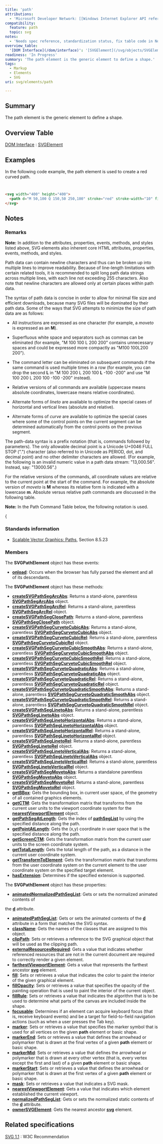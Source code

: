 ```yaml
---
title: 'path'
attributions:
  - 'Microsoft Developer Network: [[Windows Internet Explorer API reference](http://msdn.microsoft.com/en-us/library/ie/hh828809%28v=vs.85%29.aspx) Article]'
compatibility:
  feature: path
  topic: svg
notes:
  - 'Needs spec reference, standardization status, fix table code in Notes'
overview_table:
  '[DOM Interface](/dom/interface)': '[SVGElement](/svg/objects/SVGElement)'
readiness: 'In Progress'
summary: 'The path element is the generic element to define a shape.'
tags:
  - Markup
  - Elements
  - SVG
uri: svg/elements/path

---
```

## Summary

The path element is the generic element to define a shape.

## Overview Table

[DOM Interface](/dom/interface)
:   [SVGElement](/svg/objects/SVGElement)

## Examples

In the following code example, the path element is used to create a red curved path.

``` html


<svg width="400" height="400">
  <path d="M 50,100 Q 150,50 250,100" stroke="red" stroke-width="10" fill="white"/>
</svg>
```

</pre>

## Notes

### Remarks

**Note:** In addition to the attributes, properties, events, methods, and styles listed above, SVG elements also inherent core HTML attributes, properties, events, methods, and styles.

Path data can contain newline characters and thus can be broken up into multiple lines to improve readability. Because of line-length limitations with certain related tools, it is recommended to split long path data strings across multiple lines, with each line not exceeding 255 characters. Also note that newline characters are allowed only at certain places within path data.

The syntax of path data is concise in order to allow for minimal file size and efficient downloads, because many SVG files will be dominated by their path data. Some of the ways that SVG attempts to minimize the size of path data are as follows:

-   All instructions are expressed as one character (for example, a *moveto* is expressed as an **M**).

-   Superfluous white space and separators such as commas can be eliminated (for example, "M 100 100 L 200 200" contains unnecessary spaces and could be expressed more compactly as "M100 100L200 200").

-   The command letter can be eliminated on subsequent commands if the same command is used multiple times in a row (for example, you can drop the second **L** in "M 100 200 L 200 100 **L** -100 -200" and use "M 100 200 L 200 100 -100 -200" instead).

-   Relative versions of all commands are available (uppercase means absolute coordinates, lowercase means relative coordinates).
-   Alternate forms of *lineto* are available to optimize the special cases of horizontal and vertical lines (absolute and relative).

-   Alternate forms of *curve* are available to optimize the special cases where some of the control points on the current segment can be determined automatically from the control points on the previous segment.

The path-data syntax is a prefix notation (that is, commands followed by parameters). The only allowable decimal point is a Unicode U+0046 FULL STOP (".") character (also referred to in Unicode as PERIOD, dot, and decimal point) and no other delimiter characters are allowed. (For example, the following is an invalid numeric value in a path data stream: "13,000.56". Instead, say: "13000.56".)

For the relative versions of the commands, all coordinate values are relative to the current point at the start of the command. For example, the absolute version of *moveto* is **M** whereas its relative form is indicated with a lowercase **m**. Absolute versus relative path commands are discussed in the following table.

**Note:** In the Path Command Table below, the following notation is used.

{

### Standards information

-   [Scalable Vector Graphics: Paths](http://www.w3.org/TR/SVG11/paths.html), Section 8.5.23

### Members

The **SVGPathElement** object has these events:

-   [**onload**](/svg/events/load): Occurs when the browser has fully parsed the element and all of its descendants.

The **SVGPathElement** object has these methods:

-   [**createSVGPathSegArcAbs**](/svg/methods/createSVGPathSegArcAbs): Returns a stand-alone, parentless [**SVGPathSegArcAbs**](/svg/objects/SVGPathSegArcAbs) object.
-   [**createSVGPathSegArcRel**](/svg/methods/createSVGPathSegArcRel): Returns a stand-alone, parentless [**SVGPathSegArcRel**](/svg/objects/SVGPathSegArcRel) object.
-   [**createSVGPathSegClosePath**](/svg/methods/createSVGPathSegClosePath): Returns a stand-alone, parentless [**SVGPathSegClosePath**](/svg/objects/SVGPathSegClosePath) object.
-   [**createSVGPathSegCurvetoCubicAbs**](/svg/methods/createSVGPathSegCurvetoCubicAbs): Returns a stand-alone, parentless [**SVGPathSegCurvetoCubicAbs**](/svg/objects/SVGPathSegCurvetoCubicAbs) object.
-   [**createSVGPathSegCurvetoCubicRel**](/svg/methods/createSVGPathSegCurvetoCubicRel): Returns a stand-alone, parentless [**SVGPathSegCurvetoCubicRel**](/svg/objects/SVGPathSegCurvetoCubicRel) object.
-   [**createSVGPathSegCurvetoCubicSmoothAbs**](/svg/methods/createSVGPathSegCurvetoCubicSmoothAbs): Returns a stand-alone, parentless [**SVGPathSegCurvetoCubicSmoothAbs**](/svg/objects/SVGPathSegCurvetoCubicSmoothAbs) object.
-   [**createSVGPathSegCurvetoCubicSmoothRel**](/svg/methods/createSVGPathSegCurvetoCubicSmoothRel): Returns a stand-alone, parentless [**SVGPathSegCurvetoCubicSmoothRel**](/svg/objects/SVGPathSegCurvetoCubicSmoothRel) object.
-   [**createSVGPathSegCurvetoQuadraticAbs**](/svg/methods/createSVGPathSegCurvetoQuadraticAbs): Returns a stand-alone, parentless [**SVGPathSegCurvetoQuadraticAbs**](/svg/objects/SVGPathSegCurvetoQuadraticAbs) object.
-   [**createSVGPathSegCurvetoQuadraticRel**](/svg/methods/createSVGPathSegCurvetoQuadraticRel): Returns a stand-alone, parentless [**SVGPathSegCurvetoQuadraticRel**](/svg/objects/SVGPathSegCurvetoQuadraticRel) object.
-   [**createSVGPathSegCurvetoQuadraticSmoothAbs**](/svg/methods/createSVGPathSegCurvetoQuadraticSmoothAbs): Returns a stand-alone, parentless [**SVGPathSegCurvetoQuadraticSmoothAbs**](/svg/objects/SVGPathSegCurvetoQuadraticSmoothAbs) object.
-   [**createSVGPathSegCurvetoQuadraticSmoothRel**](/svg/methods/createSVGPathSegCurvetoQuadraticSmoothRel): Returns a stand-alone, parentless [**SVGPathSegCurvetoQuadraticSmoothRel**](/svg/objects/SVGPathSegCurvetoQuadraticSmoothRel) object.
-   [**createSVGPathSegLinetoAbs**](/svg/methods/createSVGPathSegLinetoAbs): Returns a stand-alone, parentless [**SVGPathSegLinetoAbs**](/svg/objects/SVGPathSegLinetoAbs) object.
-   [**createSVGPathSegLinetoHorizontalAbs**](/svg/methods/createSVGPathSegLinetoHorizontalAbs): Returns a stand-alone, parentless [**SVGPathSegLinetoHorizontalAbs**](/svg/objects/SVGPathSegLinetoHorizontalAbs) object.
-   [**createSVGPathSegLinetoHorizontalRel**](/svg/methods/createSVGPathSegLinetoHorizontalRel): Returns a stand-alone, parentless [**SVGPathSegLinetoHorizontalRel**](/svg/objects/SVGPathSegLinetoHorizontalRel) object.
-   [**createSVGPathSegLinetoRel**](/svg/methods/createSVGPathSegLinetoRel): Returns a stand-alone, parentless [**SVGPathSegLinetoRel**](/svg/objects/SVGPathSegLinetoRel) object.
-   [**createSVGPathSegLinetoVerticalAbs**](/svg/methods/createSVGPathSegLinetoVerticalAbs): Returns a stand-alone, parentless [**SVGPathSegLinetoVerticalAbs**](/svg/objects/SVGPathSegLinetoVerticalAbs) object.
-   [**createSVGPathSegLinetoVerticalRel**](/svg/methods/createSVGPathSegLinetoVerticalRel): Returns a stand-alone, parentless [**SVGPathSegLinetoVerticalRel**](/svg/objects/SVGPathSegLinetoVerticalRel) object.
-   [**createSVGPathSegMovetoAbs**](/svg/methods/createSVGPathSegMovetoAbs): Returns a standalone parentless [**SVGPathSegMovetoAbs**](/svg/objects/SVGPathSegMovetoAbs) object.
-   [**createSVGPathSegMovetoRel**](/svg/methods/createSVGPathSegMovetoRel): Returns a stand-alone, parentless [**SVGPathSegMovetoRel**](/svg/objects/SVGPathSegMovetoRel) object.
-   [**getBBox**](/svg/methods/getBBox): Gets the bounding box, in current user space, of the geometry of all contained graphics elements.
-   [**getCTM**](/svg/methods/getCTM): Gets the transformation matrix that transforms from the current user units to the viewport coordinate system for the [**nearestViewportElement**](/svg/properties/nearestViewportElement) object.
-   [**getPathSegAtLength**](/svg/methods/getPathSegAtLength): Gets the index of [**pathSegList**](/svg/properties/pathSegList) by using the specified distance along the path.
-   [**getPointAtLength**](/svg/methods/getPointAtLength): Gets the (x,y) coordinate in user space that is the specified distance along the path.
-   [**getScreenCTM**](/svg/methods/getScreenCTM): Gets the transformation matrix from the current user units to the screen coordinate system.
-   [**getTotalLength**](/svg/methods/getTotalLength): Gets the total length of the path, as a distance in the current user coordinate system.
-   [**getTransformToElement**](/svg/methods/getTransformToElement): Gets the transformation matrix that transforms from the user coordinate system on the current element to the user coordinate system on the specified target element.
-   [**hasExtension**](/svg/methods/hasExtension): Determines if the specified extension is supported.

The **SVGPathElement** object has these properties:

-   [**animatedNormalizedPathSegList**](/svg/properties/animatedNormalizedPathSegList): Gets or sets the normalized animated contents of

the [**d**](/svg/properties/d) attribute.

-   [**animatedPathSegList**](/svg/properties/animatedPathSegList): Gets or sets the animated contents of the [**d**](/svg/properties/d) attribute in a form that matches the SVG syntax.
-   [**className**](/svg/properties/className): Gets the names of the classes that are assigned to this object.
-   [**clipPath**](/svg/properties/clipPath): Sets or retrieves a reference to the SVG graphical object that will be used as the clipping path.
-   [**externalResourcesRequired**](/svg/properties/externalResourcesRequired): Gets a value that indicates whether referenced resources that are not in the current document are required to correctly render a given element.
-   [**farthestViewportElement**](/svg/properties/farthestViewportElement): Gets a value that represents the farthest ancestor [**svg**](/svg/elements/svg) element.
-   [**fill**](/svg/attributes/fill): Sets or retrieves a value that indicates the color to paint the interior of the given graphical element.
-   [**fillOpacity**](/svg/attributes/fill-opacity): Sets or retrieves a value that specifies the opacity of the painting operation that is used to paint the interior of the current object.
-   [**fillRule**](/svg/attributes/fill-rule): Sets or retrieves a value that indicates the algorithm that is to be used to determine what parts of the canvas are included inside the shape.
-   [**focusable**](/svg/properties/focusable): Determines if an element can acquire keyboard focus (that is, receive keyboard events) and be a target for field-to-field navigation actions (such as when a user presses the Tab key).
-   [**marker**](/svg/attributes/marker): Sets or retrieves a value that specifies the marker symbol that is used for all vertices on the given **path** element or basic shape.
-   [**markerEnd**](/svg/attributes/marker-end): Sets or retrieves a value that defines the arrowhead or polymarker that is drawn at the final vertex of a given **path** element or basic shape.
-   [**markerMid**](/svg/attributes/marker-mid): Sets or retrieves a value that defines the arrowhead or polymarker that is drawn at every other vertex (that is, every vertex except the first and last) of a given **path** element or basic shape.
-   [**markerStart**](/svg/attributes/marker-start): Sets or retrieves a value that defines the arrowhead or polymarker that is drawn at the first vertex of a given **path** element or basic shape.
-   [**mask**](/svg/attributes/mask): Sets or retrieves a value that indicates a SVG mask.
-   [**nearestViewportElement**](/svg/properties/nearestViewportElement): Gets a value that indicates which element established the current viewport.
-   [**normalizedPathSegList**](/svg/properties/normalizedPathSegList): Gets or sets the normalized static contents of the [**d**](/svg/properties/d) attribute.
-   [**ownerSVGElement**](/svg/properties/ownerSVGElement): Gets the nearest ancestor [**svg**](/svg/objects/SVGElement) element.

## Related specifications

[SVG 1.1](http://www.w3.org/TR/SVG11/paths.html)
:   W3C Recommendation
